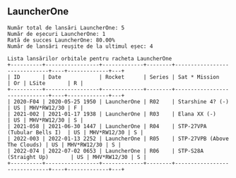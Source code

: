 ## LauncherOne

    Număr total de lansări LauncherOne: 5
    Număr de eșecuri LauncherOne: 1
    Rată de succes LauncherOne: 80.00%
    Număr de lansări reușite de la ultimul eșec: 4
    
    Lista lansărilor orbitale pentru racheta LauncherOne
    +----------+-----------------+-------------+--------+------------------------------+----+-------------+---+
    | ID       | Date            | Rocket      | Series | Sat * Mission                | Or | LSite       | R |
    +----------+-----------------+-------------+--------+------------------------------+----+-------------+---+
    | 2020-F04 | 2020-05-25 1950 | LauncherOne | R02    | Starshine 4? (-)             | US | MHV*RW12/30 | F |
    | 2021-002 | 2021-01-17 1938 | LauncherOne | R03    | Elana XX (-)                 | US | MHV*RW12/30 | S |
    | 2021-058 | 2021-06-30 1447 | LauncherOne | R04    | STP-27VPA (Tubular Bells I)  | US | MHV*RW12/30 | S |
    | 2022-003 | 2022-01-13 2252 | LauncherOne | R05    | STP-27VPB (Above The Clouds) | US | MHV*RW12/30 | S |
    | 2022-074 | 2022-07-02 0653 | LauncherOne | R06    | STP-S28A (Straight Up)       | US | MHV*RW12/30 | S |
    +----------+-----------------+-------------+--------+------------------------------+----+-------------+---+
    


